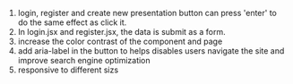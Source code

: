 1. login, register and create new presentation button can press 'enter' to do the same effect as click it. 
2. In login.jsx and register.jsx, the data is submit as a form.
3. increase the color contrast of the component and page
4. add aria-label in the button to helps disables users navigate the site and improve search engine optimization
5. responsive to different sizs